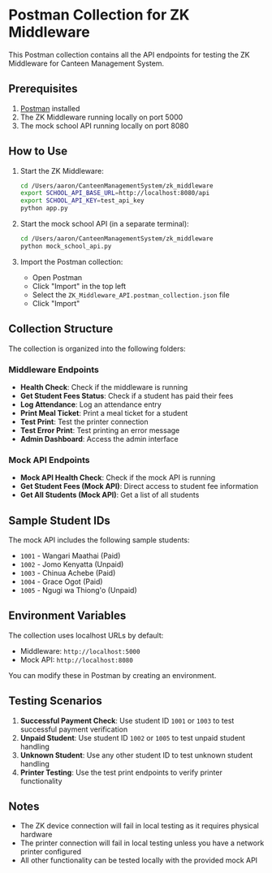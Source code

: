 # Postman Collection for ZK Middleware

This Postman collection contains all the API endpoints for testing the ZK Middleware for Canteen Management System.

## Prerequisites

1. [Postman](https://www.postman.com/downloads/) installed
2. The ZK Middleware running locally on port 5000
3. The mock school API running locally on port 8080

## How to Use

1. Start the ZK Middleware:
   ```bash
   cd /Users/aaron/CanteenManagementSystem/zk_middleware
   export SCHOOL_API_BASE_URL=http://localhost:8080/api
   export SCHOOL_API_KEY=test_api_key
   python app.py
   ```

2. Start the mock school API (in a separate terminal):
   ```bash
   cd /Users/aaron/CanteenManagementSystem/zk_middleware
   python mock_school_api.py
   ```

3. Import the Postman collection:
   - Open Postman
   - Click "Import" in the top left
   - Select the `ZK_Middleware_API.postman_collection.json` file
   - Click "Import"

## Collection Structure

The collection is organized into the following folders:

### Middleware Endpoints
- **Health Check**: Check if the middleware is running
- **Get Student Fees Status**: Check if a student has paid their fees
- **Log Attendance**: Log an attendance entry
- **Print Meal Ticket**: Print a meal ticket for a student
- **Test Print**: Test the printer connection
- **Test Error Print**: Test printing an error message
- **Admin Dashboard**: Access the admin interface

### Mock API Endpoints
- **Mock API Health Check**: Check if the mock API is running
- **Get Student Fees (Mock API)**: Direct access to student fee information
- **Get All Students (Mock API)**: Get a list of all students

## Sample Student IDs

The mock API includes the following sample students:

- `1001` - Wangari Maathai (Paid)
- `1002` - Jomo Kenyatta (Unpaid)
- `1003` - Chinua Achebe (Paid)
- `1004` - Grace Ogot (Paid)
- `1005` - Ngugi wa Thiong'o (Unpaid)

## Environment Variables

The collection uses localhost URLs by default:
- Middleware: `http://localhost:5000`
- Mock API: `http://localhost:8080`

You can modify these in Postman by creating an environment.

## Testing Scenarios

1. **Successful Payment Check**: Use student ID `1001` or `1003` to test successful payment verification
2. **Unpaid Student**: Use student ID `1002` or `1005` to test unpaid student handling
3. **Unknown Student**: Use any other student ID to test unknown student handling
4. **Printer Testing**: Use the test print endpoints to verify printer functionality

## Notes

- The ZK device connection will fail in local testing as it requires physical hardware
- The printer connection will fail in local testing unless you have a network printer configured
- All other functionality can be tested locally with the provided mock API